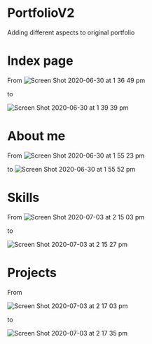# PortfolioV2

Adding different aspects to original portfolio

# Index page 

From 
![Screen Shot 2020-06-30 at 1 36 49 pm](https://user-images.githubusercontent.com/47741682/86080684-cdfe8a80-bad6-11ea-8795-69af56ac3556.png)

to

![Screen Shot 2020-06-30 at 1 39 39 pm](https://user-images.githubusercontent.com/47741682/86080850-2f265e00-bad7-11ea-9224-636f601d6052.png)

# About me 

From 
![Screen Shot 2020-06-30 at 1 55 23 pm](https://user-images.githubusercontent.com/47741682/86081767-77468000-bad9-11ea-8036-ab5404e0a55e.png)


to
![Screen Shot 2020-06-30 at 1 55 52 pm](https://user-images.githubusercontent.com/47741682/86081758-71509f00-bad9-11ea-8ff9-25b54eff4ced.png)

# Skills
From 
![Screen Shot 2020-07-03 at 2 15 03 pm](https://user-images.githubusercontent.com/47741682/86431261-b07c2b80-bd37-11ea-8ae5-cd852147b90a.png)

to

![Screen Shot 2020-07-03 at 2 15 27 pm](https://user-images.githubusercontent.com/47741682/86431254-ace8a480-bd37-11ea-9b2f-caf881c87c8f.png)

# Projects
From

![Screen Shot 2020-07-03 at 2 17 03 pm](https://user-images.githubusercontent.com/47741682/86431331-e3beba80-bd37-11ea-9669-472cee9c81dd.png)

to

![Screen Shot 2020-07-03 at 2 17 35 pm](https://user-images.githubusercontent.com/47741682/86431362-f638f400-bd37-11ea-8b30-8c0271c0f99d.png)

